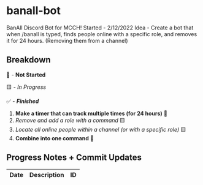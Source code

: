 # banall-bot
BanAll Discord Bot for MCCH!
Started - 2/12/2022
Idea - Create a bot that when /banall is typed, finds people online with a specific role, and removes it for 24 hours. (Removing them from a channel)

## Breakdown

🛑 - **Not Started**

🟨 - *In Progress*

✅ - **_Finished_**

1. **Make a timer that can track multiple times (for 24 hours)** 🛑
2. *Remove and add a role with a command* 🟨
3. *Locate all online people within a channel (or with a specific role)* 🟨
4. **Combine into one command** 🛑

## Progress Notes + Commit Updates
|Date|Description|ID|
|-|-|-|
